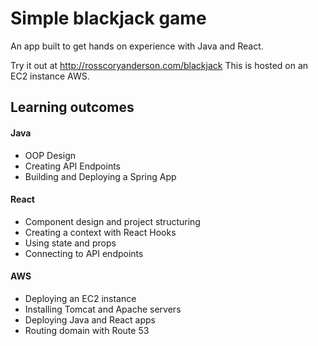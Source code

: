 # Simple blackjack game
An app built to get hands on experience with Java and React. 

Try it out at http://rosscoryanderson.com/blackjack
This is hosted on an EC2 instance AWS. 

## Learning outcomes
#### Java
* OOP Design
* Creating API Endpoints
* Building and Deploying a Spring App

#### React
* Component design and project structuring
* Creating a context with React Hooks
* Using state and props
* Connecting to API endpoints

#### AWS
* Deploying an EC2 instance
* Installing Tomcat and Apache servers
* Deploying Java and React apps
* Routing domain with Route 53
